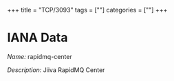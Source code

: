 +++
title = "TCP/3093"
tags = [""]
categories = [""]
+++

# IANA Data

_Name:_ rapidmq-center

_Description:_ Jiiva RapidMQ Center

